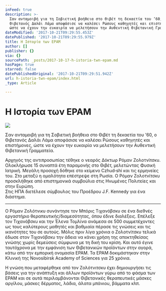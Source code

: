 ```yaml
---
inFeed: true
description: >-
  Σαν ανταμοιβή για τη Σοβιετική βοήθεια στο Θιβέτ τη δεκαετία του ‘60, ο
  Θιβετανός Δαλάι Λάμα αποφάσισε να καλέσει Ρώσους καθηγητές και επιστήμονες,
  ώστε να έχουν την ευκαιρία να μελετήσουν την Αυθεντική Θιβετανική Γραμματεία. 
dateModified: '2017-10-21T09:29:55.453Z'
datePublished: '2017-10-21T09:29:55.979Z'
title: Η Ιστορία των EPAM
author: []
publisher: {}
via: {}
sourcePath: _posts/2017-10-17-h-istoria-twn-epam.md
hasPage: true
starred: false
datePublishedOriginal: '2017-10-21T09:29:51.942Z'
url: h-istoria-twn-epam/index.html
_type: Article

---
```

# Η Ιστορία των EPAM
![](https://the-grid-user-content.s3-us-west-2.amazonaws.com/9970d9b7-9ed4-465f-9703-6c72752964a4.jpg)

Σαν ανταμοιβή για τη Σοβιετική βοήθεια στο Θιβέτ τη δεκαετία του '60, ο Θιβετανός Δαλάι Λάμα αποφάσισε να καλέσει Ρώσους καθηγητές και επιστήμονες, ώστε να έχουν την ευκαιρία να μελετήσουν την Αυθεντική Θιβετανική Γραμματεία. 

Αρχηγός της αντιπροσωπίας τέθηκε ο νεαρός Δόκτωρ Ρόμαν Ζολοτνίτσκυ. Ολοκλήρωσε 15 συναπτά έτη παραμονής στο Θιβέτ, μελετώντας Φυσική Ιατρική. Μεγάλη προσοχή δόθηκε στο κείμενο Czhud‐shi και τις ερμηνείες του. Στο μεταξύ η ομαλότητα επέστρεψε στη Ρωσία. O Ρόμαν Ζολοτνίτσκυ προσκλήθηκε από επιστημονικά συμβούλια στις Ηνωμένες Πολιτείες και στην Ευρώπη.   
Στις ΗΠΑ διετέλεσε σύμβουλος του Προέδρου J.F. Kennedy για ένα διάστημα.

---

Ο Ρόμαν Ζολότνικυ συνάντησε τον Μπόρις Τιχανόβσκυ σε ένα διεθνές εργαστήριο θεραπευτικής/διαμεσότητας, όπου έδινε διαλέξεις. Επέλεξε τον Τιχανόβσκυ και την Έλενα Τομλίνα ανάμεσα σε 500 συμμετέχοντες ως τους καλύτερους μαθητές και βαθμιαία πέρασε τις γνώσεις και τις ικανότητες του σε αυτούς. Μόλις πριν λίγα χρόνια ο Ζολοτνίτσκυ τελικά έδωσε στον Τιχανόβσκυ την άδεια να κάνει χρήση της αποκτηθείσας γνώσης χωρίς δεμεύσεις σύμφωνα με τη δική του κρίση. Και αυτό έγινε ταυτόχρονα με την εμφάνιση των Θιβετανικών προϊόντων στην αγορά, κάτω από την εμπορική ονομασία EPAM. Τα EPAM δοκιμάστηκαν στην Κλινική της Novosibirsk Academy of Sciences για 25 χρόνια.

Η γνώση που μεταφέρθηκε από τον Ζολότνιτσκυ έχει δημιουργήσει τις βάσεις για την ανάπτυξη και άλλων προϊόντων γύρω από το φάσμα των EPAM και σε αυτά περιλαμβάνονται Θιβετανικές θεραπευτικές μάσκες αργίλου, μάσκες δέρματος, λάδια, άλατα μπάνιου, βάμματα κλπ.